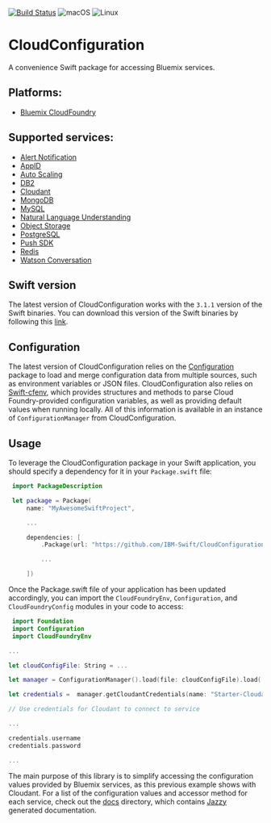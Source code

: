 [![Build Status](https://travis-ci.org/IBM-Swift/CloudConfiguration.svg?branch=develop)](https://travis-ci.org/IBM-Swift/CloudConfiguration)
![macOS](https://img.shields.io/badge/os-macOS-green.svg?style=flat)
![Linux](https://img.shields.io/badge/os-linux-green.svg?style=flat)

# CloudConfiguration

A convenience Swift package for accessing Bluemix services.

## Platforms:

- [Bluemix CloudFoundry](https://console.ng.bluemix.net/catalog/)

## Supported services:

- [Alert Notification](https://console.ng.bluemix.net/catalog/services/ibm-alert-notification/)
- [AppID](https://console.ng.bluemix.net/catalog/services/app-id)
- [Auto Scaling](https://console.ng.bluemix.net/catalog/services/auto-scaling)
- [DB2](https://console.ng.bluemix.net/catalog/services/ibm-db2-on-cloud)
- [Cloudant](https://console.ng.bluemix.net/catalog/services/cloudant-nosql-db)
- [MongoDB](https://console.ng.bluemix.net/docs/services/MongoDB/index.html)
- [MySQL](https://console.ng.bluemix.net/catalog/services/compose-for-mysql/)
- [Natural Language Understanding](https://console.ng.bluemix.net/catalog/services/natural-language-understanding)
- [Object Storage](https://console.ng.bluemix.net/catalog/services/object-storage)
- [PostgreSQL](https://console.ng.bluemix.net/catalog/services/compose-for-postgresql/)
- [Push SDK](https://console.ng.bluemix.net/catalog/services/push-notifications)
- [Redis](https://console.ng.bluemix.net/catalog/services/redis-cloud)
- [Watson Conversation](https://console.ng.bluemix.net/catalog/services/conversation)

## Swift version
The latest version of CloudConfiguration works with the `3.1.1` version of the Swift binaries. You can download this version of the Swift binaries by following this [link](https://swift.org/download/#snapshots).

## Configuration
The latest version of CloudConfiguration relies on the [Configuration](https://github.com/IBM-Swift/Configuration) package to load and merge configuration data from multiple sources, such as environment variables or JSON files. CloudConfiguration also relies on [Swift-cfenv](https://github.com/IBM-Swift/Swift-cfenv), which provides structures and methods to parse Cloud Foundry-provided configuration variables, as well as providing default values when running locally. All of this information is available in an instance of `ConfigurationManager` from CloudConfiguration.

## Usage
To leverage the CloudConfiguration package in your Swift application, you should specify a dependency for it in your `Package.swift` file:

```swift
 import PackageDescription

 let package = Package(
     name: "MyAwesomeSwiftProject",

     ...

     dependencies: [
         .Package(url: "https://github.com/IBM-Swift/CloudConfiguration.git", majorVersion: 3),

         ...

     ])
 ```

 Once the Package.swift file of your application has been updated accordingly, you can import the `CloudFoundryEnv`, `Configuration`, and `CloudFoundryConfig` modules in your code to access:

```swift
 import Foundation
 import Configuration
 import CloudFoundryEnv

...

let cloudConfigFile: String = ...

let manager = ConfigurationManager().load(file: cloudConfigFile).load(.environmentVariables)

let credentials =  manager.getCloudantCredentials(name: "Starter-Cloudant")

// Use credentials for Cloudant to connect to service

...

credentials.username
credentials.password

...

```

The main purpose of this library is to simplify accessing the configuration values provided by Bluemix services, as this previous example shows with Cloudant.  For a list of the configuration values and accessor method for each service, check out the [docs](docs/Classes) directory, which contains [Jazzy](https://github.com/Realm/jazzy) generated documentation.
